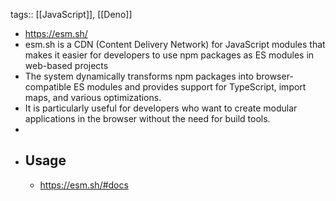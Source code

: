 tags:: [[JavaScript]], [[Deno]]

- https://esm.sh/
- esm.sh is a CDN (Content Delivery Network) for JavaScript modules that makes it easier for developers to use npm packages as ES modules in web-based projects
- The system dynamically transforms npm packages into browser-compatible ES modules and provides support for TypeScript, import maps, and various optimizations.
- It is particularly useful for developers who want to create modular applications in the browser without the need for build tools.
-
- ## Usage
	- https://esm.sh/#docs